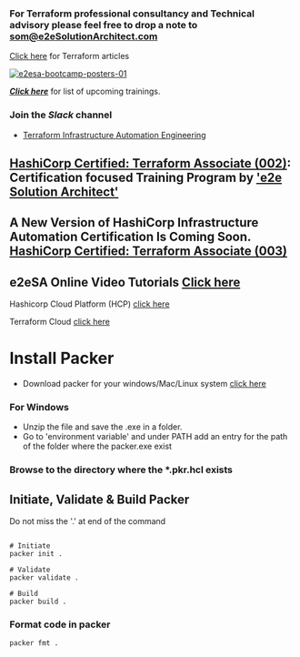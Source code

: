 ### For Terraform professional consultancy and Technical advisory please feel free to drop a note to som@e2eSolutionArchitect.com
[Click here](https://e2esolutionarchitect.com/tag/terraform) for Terraform articles

[![e2esa-bootcamp-posters-01](https://github.com/e2eSolutionArchitect/terraform/assets/62712515/485d9a63-da4b-4308-853d-cca3a5334e89)](https://e2esolutionarchitect.eventbrite.ca)


***[Click here](https://e2esolutionarchitect.eventbrite.com)*** for list of upcoming trainings.

### Join the ***Slack*** channel 
 - [Terraform Infrastructure Automation Engineering](https://talentdevelop-u8d3237.slack.com/archives/C04KCD8183B)

## [HashiCorp Certified: Terraform Associate (002)](https://github.com/e2eSolutionArchitect/academy/blob/main/certification-based-training-programs/terraform/terraform-associate-002.md): Certification focused Training Program by ['e2e Solution Architect'](https://e2esolutionarchitect.com/role-based-training-program/)

## A New Version of HashiCorp Infrastructure Automation Certification Is Coming Soon. [HashiCorp Certified: Terraform Associate (003)](https://github.com/e2eSolutionArchitect/academy/blob/main/certification-based-training-programs/terraform/terraform-associate-003.md)

## e2eSA Online Video Tutorials [Click here](https://www.youtube.com/channel/UC5Juuk7aTvbRmrABMq4onJA/videos)


Hashicorp Cloud Platform (HCP) [click here](https://www.hashicorp.com/cloud)

Terraform Cloud [click here](https://app.terraform.io/session)

# Install Packer 
- Download packer for your windows/Mac/Linux system [click here](https://developer.hashicorp.com/packer/downloads)
### For Windows
- Unzip the file and save the .exe in a folder.
- Go to 'environment variable' and under PATH add an entry for the path of the folder where the packer.exe exist

### Browse to the directory where the *.pkr.hcl exists
## Initiate, Validate & Build Packer
Do not miss the '.' at end of the command
```

# Initiate 
packer init .

# Validate
packer validate .

# Build
packer build .

```

### Format code in packer
```
packer fmt .
```


